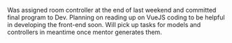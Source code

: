 Was assigned room controller at the end of last weekend and committed final program to Dev. Planning on reading up on VueJS coding to be helpful in developing the front-end soon. Will pick up tasks for models and controllers in meantime once mentor generates them.